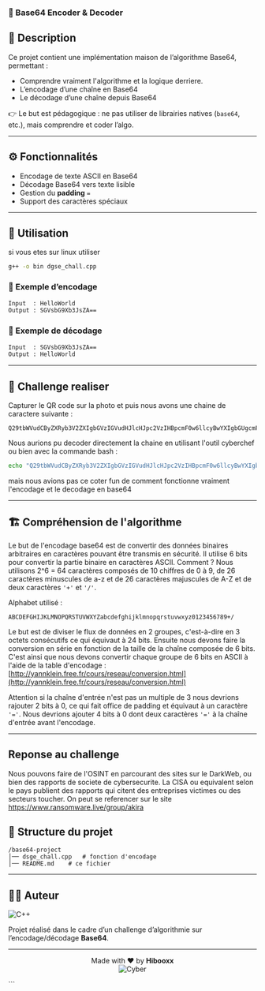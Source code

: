 ### 🔐 Base64 Encoder & Decoder

## 📖 Description
Ce projet contient une implémentation maison de l’algorithme Base64, permettant :
- Comprendre vraiment l'algorithme et la logique derriere.
- L’encodage d’une chaîne en Base64
- Le décodage d’une chaîne depuis Base64

👉 Le but est pédagogique : ne pas utiliser de librairies natives (`base64`, etc.), mais comprendre et coder l’algo.

---

## ⚙️ Fonctionnalités
- Encodage de texte ASCII en Base64
- Décodage Base64 vers texte lisible
- Gestion du **padding** `=`
- Support des caractères spéciaux

---

## 🚀 Utilisation
si vous etes sur linux utiliser 
```bash
g++ -o bin dgse_chall.cpp
```

### 🧩 Exemple d’encodage
```bash
Input  : HelloWorld
Output : SGVsbG9Xb3JsZA==
````

### 🧩 Exemple de décodage

```bash
Input  : SGVsbG9Xb3JsZA==
Output : HelloWorld
```

---

## 🧪 Challenge realiser

Capturer le QR code sur la photo et puis nous avons une chaine de caractere suivante :

```
Q29tbWVudCByZXRyb3V2ZXIgbGVzIGVudHJlcHJpc2VzIHBpcmF0w6llcyBwYXIgbGUgcmFuc29td2FyZSBBa2lyYSA/Vm91cyB0cm91dmV6IGxhIHF1ZXN0aW9uIGZhY2lsZSA/IFBvc3R1bGV6IHN1ciBjZXR0ZSBhbm5vbmNlIGV0IHZlbmV6IHRyYXZhaWxsZXIgYXZlYyBub3VzICE=
```
Nous aurions pu decoder directement la chaine en utilisant l'outil cyberchef ou bien avec la commande bash :
```bash
echo "Q29tbWVudCByZXRyb3V2ZXIgbGVzIGVudHJlcHJpc2VzIHBpcmF0w6llcyBwYXIgbGUgcmFuc29td2FyZSBBa2lyYSA/Vm91cyB0cm91dmV6IGxhIHF1ZXN0aW9uIGZhY2lsZSA/IFBvc3R1bGV6IHN1ciBjZXR0ZSBhbm5vbmNlIGV0IHZlbmV6IHRyYXZhaWxsZXIgYXZlYyBub3VzICE=" | base64 -d
```
mais nous avions pas ce coter fun de comment fonctionne vraiment l'encodage et le decodage en base64

---

## 🏗️ Compréhension de l'algorithme


Le but de l'encodage base64 est de convertir des données binaires arbitraires en caractères pouvant être transmis en sécurité.
Il utilise 6 bits pour convertir la partie binaire en caractères ASCII.
Comment ?
Nous utilisons 2^6 = 64 caractères composés de 10 chiffres de 0 à 9, de 26 caractères minuscules de a-z et de 26 caractères majuscules de A-Z et de deux caractères `'+'` et `'/'`.

Alphabet utilisé :

```
ABCDEFGHIJKLMNOPQRSTUVWXYZabcdefghijklmnopqrstuvwxyz0123456789+/
```

Le but est de diviser le flux de données en 2 groupes, c'est-à-dire en 3 octets consécutifs ce qui équivaut à 24 bits.
Ensuite nous devons faire la conversion en série en fonction de la taille de la chaîne composée de 6 bits.
C'est ainsi que nous devons convertir chaque groupe de 6 bits en ASCII à l'aide de la table d'encodage : [http://yannklein.free.fr/cours/reseau/conversion.html](http://yannklein.free.fr/cours/reseau/conversion.html)

Attention si la chaîne d'entrée n'est pas un multiple de 3 nous devrions rajouter 2 bits à 0, ce qui fait office de padding et équivaut à un caractère `'='`.
Nous devrions ajouter 4 bits à 0 dont deux caractères `'='` à la chaîne d'entrée avant l'encodage.


---

## Reponse au challenge 

Nous pouvons faire de l'OSINT en parcourant des sites sur le DarkWeb, ou bien des rapports de societe de cybersecurite.
La CISA ou equivalent selon le pays publient des rapports qui citent des entreprises victimes ou des secteurs toucher.
On peut se referencer sur le site https://www.ransomware.live/group/akira


## 📂 Structure du projet

```
/base64-project
│── dsge_chall.cpp   # fonction d'encodage
│── README.md    # ce fichier
```

---

## 👨‍💻 Auteur

![C++](https://img.shields.io/badge/C++-17-blue?style=for-the-badge\&logo=c%2B%2B\&logoColor=white)

Projet réalisé dans le cadre d’un challenge d’algorithmie sur l’encodage/décodage **Base64**.

---

<p align="center">
  Made with ❤️ by <b>Hibooxx</b> <br>
  <img src="https://img.shields.io/badge/CyberSecurity-%F0%9F%92%8E-blueviolet?style=for-the-badge" alt="Cyber"/>
</p>
```
